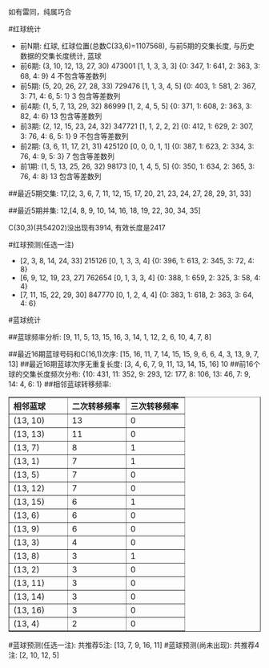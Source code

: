 <!-- 
.. title: 双色球2012149期(2012-12-18)数据分析报告
.. slug: slott-2012149-2012-12-18-report
.. date: 2012-12-19 08:00:00 UTC+08:00
.. tags: Lottery
.. link: 
.. description: 
.. type: text
-->

如有雷同，纯属巧合

<!-- TEASER_END-->

#红球统计

- 前N期: 红球, 红球位置(总数C(33,6)=1107568), 与前5期的交集长度, 与历史数据的交集长度统计, 蓝球
- 前6期: (3, 10, 12, 13, 27, 30) 473001 [1, 1, 3, 3, 3] {0: 347, 1: 641, 2: 363, 3: 68, 4: 9} 4 不包含等差数列
- 前5期: (5, 20, 26, 27, 28, 33) 729476 [1, 1, 3, 4, 5] {0: 403, 1: 581, 2: 367, 3: 71, 4: 6, 5: 1} 3 包含等差数列
- 前4期: (1, 5, 7, 13, 29, 32) 86999 [1, 2, 4, 5, 5] {0: 371, 1: 608, 2: 363, 3: 82, 4: 6} 13 包含等差数列
- 前3期: (2, 12, 15, 23, 24, 32) 347721 [1, 1, 2, 2, 2] {0: 412, 1: 629, 2: 307, 3: 76, 4: 6, 5: 1} 9 不包含等差数列
- 前2期: (3, 6, 11, 17, 21, 31) 425120 [0, 0, 0, 1, 1] {0: 387, 1: 623, 2: 334, 3: 76, 4: 9, 5: 3} 7 包含等差数列
- 前1期: (1, 5, 13, 25, 26, 32) 98173 [0, 1, 4, 5, 5] {0: 350, 1: 634, 2: 365, 3: 76, 4: 8} 13 包含等差数列

##最近5期交集:
17,[2, 3, 6, 7, 11, 12, 15, 17, 20, 21, 23, 24, 27, 28, 29, 31, 33]

##最近5期并集:
12,[4, 8, 9, 10, 14, 16, 18, 19, 22, 30, 34, 35]

C(30,3)(共54202)没出现有3914, 
有效长度是2417

#红球预测(任选一注)

- [2, 3, 8, 14, 24, 33] 215126 [0, 1, 3, 3, 4] {0: 396, 1: 613, 2: 345, 3: 72, 4: 8}
- [6, 9, 12, 19, 23, 27] 762654 [0, 1, 3, 3, 4] {0: 388, 1: 659, 2: 325, 3: 58, 4: 4}
- [7, 11, 15, 22, 29, 30] 847770 [0, 1, 2, 4, 4] {0: 383, 1: 618, 2: 363, 3: 64, 4: 6}

#蓝球统计

##蓝球频率分析:
[9, 11, 5, 13, 15, 16, 3, 14, 1, 12, 2, 6, 10, 4, 7, 8]

##最近16期蓝球号码和C(16,1)次序:
[15, 16, 11, 7, 14, 15, 15, 9, 6, 6, 4, 3, 13, 9, 7, 13]
##最近16期蓝球次序无重复长度:
[3, 4, 6, 7, 9, 11, 13, 14, 15, 16] 10
##前16个球的交集长度频次分布:
{10: 431, 11: 352, 9: 293, 12: 177, 8: 106, 13: 46, 7: 9, 14: 4, 6: 1}
##相邻蓝球转移频率:
<table border="1" class="table table-striped dataframe">
  <thead>
    <tr style="text-align: left;">
      <th style="min-width: 100px;">相邻蓝球</th>
      <th style="min-width: 100px;">二次转移频率</th>
      <th style="min-width: 100px;">三次转移频率</th>
    </tr>
  </thead>
  <tbody>
    <tr>
      <td> (13, 10)</td>
      <td> 13</td>
      <td> 0</td>
    </tr>
    <tr>
      <td> (13, 13)</td>
      <td> 11</td>
      <td> 0</td>
    </tr>
    <tr>
      <td>  (13, 7)</td>
      <td>  8</td>
      <td> 1</td>
    </tr>
    <tr>
      <td>  (13, 1)</td>
      <td>  7</td>
      <td> 1</td>
    </tr>
    <tr>
      <td>  (13, 5)</td>
      <td>  7</td>
      <td> 0</td>
    </tr>
    <tr>
      <td> (13, 12)</td>
      <td>  7</td>
      <td> 0</td>
    </tr>
    <tr>
      <td> (13, 15)</td>
      <td>  6</td>
      <td> 1</td>
    </tr>
    <tr>
      <td>  (13, 6)</td>
      <td>  6</td>
      <td> 0</td>
    </tr>
    <tr>
      <td>  (13, 9)</td>
      <td>  6</td>
      <td> 0</td>
    </tr>
    <tr>
      <td>  (13, 3)</td>
      <td>  4</td>
      <td> 0</td>
    </tr>
    <tr>
      <td>  (13, 8)</td>
      <td>  3</td>
      <td> 1</td>
    </tr>
    <tr>
      <td>  (13, 2)</td>
      <td>  3</td>
      <td> 0</td>
    </tr>
    <tr>
      <td> (13, 11)</td>
      <td>  3</td>
      <td> 0</td>
    </tr>
    <tr>
      <td> (13, 14)</td>
      <td>  3</td>
      <td> 0</td>
    </tr>
    <tr>
      <td> (13, 16)</td>
      <td>  3</td>
      <td> 0</td>
    </tr>
    <tr>
      <td>  (13, 4)</td>
      <td>  2</td>
      <td> 0</td>
    </tr>
  </tbody>
</table>
#蓝球预测(任选一注):
共推荐5注: [13, 7, 9, 16, 11]
#蓝球预测(尚未出现):
共推荐4注: [2, 10, 12, 5]

